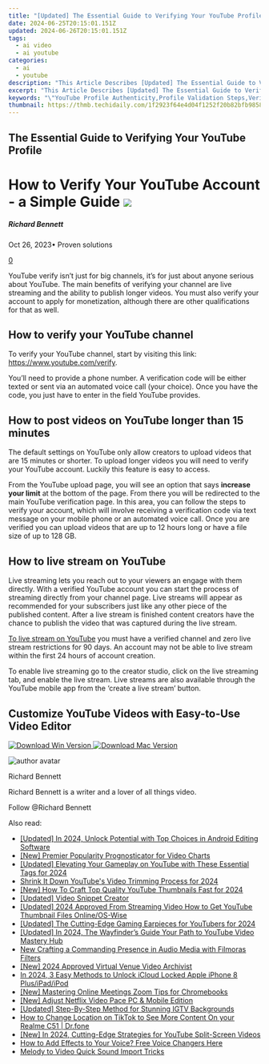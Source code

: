 ```yaml
---
title: "[Updated] The Essential Guide to Verifying Your YouTube Profile for 2024"
date: 2024-06-25T20:15:01.151Z
updated: 2024-06-26T20:15:01.151Z
tags:
  - ai video
  - ai youtube
categories:
  - ai
  - youtube
description: "This Article Describes [Updated] The Essential Guide to Verifying Your YouTube Profile for 2024"
excerpt: "This Article Describes [Updated] The Essential Guide to Verifying Your YouTube Profile for 2024"
keywords: "\"YouTube Profile Authenticity,Profile Validation Steps,Verifying YouTube Sign-Up,Ensure Youtube Identity,Confirming Profile Credibility,Check Your YouTube Accuracy,Authenticating YouTube Account\""
thumbnail: https://thmb.techidaily.com/1f2923f64e4d04f1252f20b82bfb98586fbf55cfa582bc360a8483bf8c37d216.jpg
---
```


## The Essential Guide to Verifying Your YouTube Profile

# How to Verify Your YouTube Account - a Simple Guide ![](https://images.wondershare.com/filmora/article-images/richard-bennett.jpg)

##### Richard Bennett

 Oct 26, 2023• Proven solutions

[0](#commentsBoxSeoTemplate)

YouTube verify isn’t just for big channels, it’s for just about anyone serious about YouTube. The main benefits of verifying your channel are live streaming and the ability to publish longer videos. You must also verify your account to apply for monetization, although there are other qualifications for that as well.

## How to verify your YouTube channel

To verify your YouTube channel, start by visiting this link: <https://www.youtube.com/verify>.

You’ll need to provide a phone number. A verification code will be either texted or sent via an automated voice call (your choice). Once you have the code, you just have to enter in the field YouTube provides.

## How to post videos on YouTube longer than 15 minutes

The default settings on YouTube only allow creators to upload videos that are 15 minutes or shorter. To upload longer videos you will need to verify your YouTube account. Luckily this feature is easy to access.

From the YouTube upload page, you will see an option that says **increase your limit** at the bottom of the page. From there you will be redirected to the main YouTube verification page. In this area, you can follow the steps to verify your account, which will involve receiving a verification code via text message on your mobile phone or an automated voice call. Once you are verified you can upload videos that are up to 12 hours long or have a file size of up to 128 GB.

## How to live stream on YouTube

Live streaming lets you reach out to your viewers an engage with them directly. With a verified YouTube account you can start the process of streaming directly from your channel page. Live streams will appear as recommended for your subscribers just like any other piece of the published content. After a live stream is finished content creators have the chance to publish the video that was captured during the live stream.

[To live stream on YouTube](https://tools.techidaily.com/wondershare/filmora/download/) you must have a verified channel and zero live stream restrictions for 90 days. An account may not be able to live stream within the first 24 hours of account creation.

To enable live streaming go to the creator studio, click on the live streaming tab, and enable the live stream. Live streams are also available through the YouTube mobile app from the ‘create a live stream’ button.

## Customize YouTube Videos with Easy-to-Use Video Editor

[![Download Win Version](https://images.wondershare.com/filmora/guide/download-btn-win.jpg) ](https://tools.techidaily.com/wondershare/filmora/download/) [![Download Mac Version](https://images.wondershare.com/filmora/guide/download-btn-mac.jpg) ](https://tools.techidaily.com/wondershare/filmora/download/)

![author avatar](https://images.wondershare.com/filmora/article-images/richard-bennett.jpg)

Richard Bennett

Richard Bennett is a writer and a lover of all things video.

Follow @Richard Bennett


<ins class="adsbygoogle"
     style="display:block"
     data-ad-format="autorelaxed"
     data-ad-client="ca-pub-7571918770474297"
     data-ad-slot="1223367746"></ins>



<ins class="adsbygoogle"
     style="display:block"
     data-ad-client="ca-pub-7571918770474297"
     data-ad-slot="8358498916"
     data-ad-format="auto"
     data-full-width-responsive="true"></ins>

<span class="atpl-alsoreadstyle">Also read:</span>
<div><ul>
<li><a href="https://youtube-blog.techidaily.com/ed-in-2024-unlock-potential-with-top-choices-in-android-editing-software/"><u>[Updated] In 2024, Unlock Potential with Top Choices in Android Editing Software</u></a></li>
<li><a href="https://youtube-blog.techidaily.com/remier-popularity-prognosticator-for-video-charts/"><u>[New] Premier Popularity Prognosticator for Video Charts</u></a></li>
<li><a href="https://youtube-blog.techidaily.com/ed-elevating-your-gameplay-on-youtube-with-these-essential-tags-for-2024/"><u>[Updated] Elevating Your Gameplay on YouTube with These Essential Tags for 2024</u></a></li>
<li><a href="https://youtube-blog.techidaily.com/k-it-down-youtubes-video-trimming-process-for-2024/"><u>Shrink It Down  YouTube's Video Trimming Process for 2024</u></a></li>
<li><a href="https://youtube-blog.techidaily.com/ow-to-craft-top-quality-youtube-thumbnails-fast-for-2024/"><u>[New] How To Craft Top Quality YouTube Thumbnails Fast for 2024</u></a></li>
<li><a href="https://youtube-blog.techidaily.com/ed-video-snippet-creator/"><u>[Updated] Video Snippet Creator</u></a></li>
<li><a href="https://youtube-blog.techidaily.com/ed-2024-approved-from-streaming-video-how-to-get-youtube-thumbnail-files-onlineos-wise/"><u>[Updated] 2024 Approved  From Streaming Video  How to Get YouTube Thumbnail Files Online/OS-Wise</u></a></li>
<li><a href="https://youtube-blog.techidaily.com/ed-the-cutting-edge-gaming-earpieces-for-youtubers-for-2024/"><u>[Updated] The Cutting-Edge Gaming Earpieces for YouTubers for 2024</u></a></li>
<li><a href="https://youtube-blog.techidaily.com/ed-in-2024-the-wayfinders-guide-your-path-to-youtube-video-mastery-hub/"><u>[Updated] In 2024, The Wayfinder’s Guide  Your Path to YouTube Video Mastery Hub</u></a></li>
<li><a href="https://audio-editing.techidaily.com/new-crafting-a-commanding-presence-in-audio-media-with-filmoras-filters/"><u>New Crafting a Commanding Presence in Audio Media with Filmoras Filters</u></a></li>
<li><a href="https://facebook-video-content.techidaily.com/new-2024-approved-virtual-venue-video-archivist/"><u>[New] 2024 Approved  Virtual Venue Video Archivist</u></a></li>
<li><a href="https://activate-lock.techidaily.com/in-2024-3-easy-methods-to-unlock-icloud-locked-apple-iphone-8-plusipadipod-by-drfone-ios/"><u>In 2024, 3 Easy Methods to Unlock iCloud Locked Apple iPhone 8 Plus/iPad/iPod</u></a></li>
<li><a href="https://extra-support.techidaily.com/new-mastering-online-meetings-zoom-tips-for-chromebooks/"><u>[New] Mastering Online Meetings  Zoom Tips for Chromebooks</u></a></li>
<li><a href="https://extra-tips.techidaily.com/new-adjust-netflix-video-pace-pc-and-mobile-edition/"><u>[New] Adjust Netflix Video Pace  PC & Mobile Edition</u></a></li>
<li><a href="https://instagram-clips.techidaily.com/updated-step-by-step-method-for-stunning-igtv-backgrounds/"><u>[Updated] Step-By-Step Method for Stunning IGTV Backgrounds</u></a></li>
<li><a href="https://location-social.techidaily.com/how-to-change-location-on-tiktok-to-see-more-content-on-your-realme-c51-drfone-by-drfone-virtual-android/"><u>How to Change Location on TikTok to See More Content On your Realme C51 | Dr.fone</u></a></li>
<li><a href="https://facebook-video-share.techidaily.com/new-in-2024-cutting-edge-strategies-for-youtube-split-screen-videos/"><u>[New] In 2024, Cutting-Edge Strategies for YouTube Split-Screen Videos</u></a></li>
<li><a href="https://extra-information.techidaily.com/how-to-add-effects-to-your-voice-free-voice-changers-here/"><u>How to Add Effects to Your Voice? Free Voice Changers Here</u></a></li>
<li><a href="https://extra-resources.techidaily.com/melody-to-video-quick-sound-import-tricks/"><u>Melody to Video  Quick Sound Import Tricks</u></a></li>
</ul></div>
